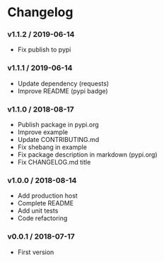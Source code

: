 Changelog
=========

### v1.1.2 / 2019-06-14

  - Fix publish to pypi

### v1.1.1 / 2019-06-14

  - Update dependency (requests)
  - Improve README (pypi badge)

### v1.1.0 / 2018-08-17

  - Publish package in pypi.org
  - Improve example
  - Update CONTRIBUTING.md
  - Fix shebang in example
  - Fix package description in markdown (pypi.org)
  - Fix CHANGELOG.md title

### v1.0.0 / 2018-08-14

  - Add production host
  - Complete README
  - Add unit tests
  - Code refactoring

### v0.0.1 / 2018-07-17

  - First version
